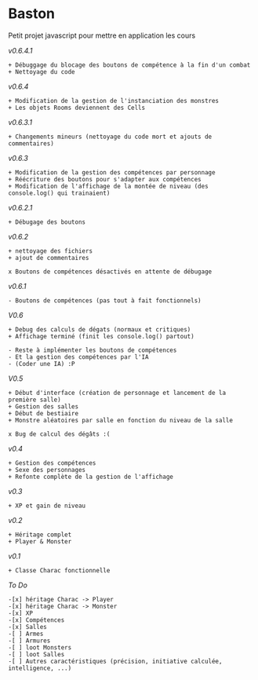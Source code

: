 # Baston
Petit projet javascript pour mettre en application les cours

_v0.6.4.1_

    + Débuggage du blocage des boutons de compétence à la fin d'un combat
    + Nettoyage du code

_v0.6.4_

    + Modification de la gestion de l'instanciation des monstres
    + Les objets Rooms deviennent des Cells

_v0.6.3.1_

    + Changements mineurs (nettoyage du code mort et ajouts de commentaires)

_v0.6.3_

    + Modification de la gestion des compétences par personnage
    + Réécriture des boutons pour s'adapter aux compétences
    + Modification de l'affichage de la montée de niveau (des console.log() qui trainaient)

_v0.6.2.1_

    + Débugage des boutons

_v0.6.2_

    + nettoyage des fichiers
    + ajout de commentaires

    x Boutons de compétences désactivés en attente de débugage

_v0.6.1_

    - Boutons de compétences (pas tout à fait fonctionnels)

_V0.6_

    + Debug des calculs de dégats (normaux et critiques)
    + Affichage terminé (finit les console.log() partout)

    - Reste à implémenter les boutons de compétences
    - Et la gestion des compétences par l'IA
    - (Coder une IA) :P

_V0.5_

    + Début d'interface (création de personnage et lancement de la première salle)
    + Gestion des salles
    + Début de bestiaire
    + Monstre aléatoires par salle en fonction du niveau de la salle

    x Bug de calcul des dégâts :(

_v0.4_

    + Gestion des compétences
    + Sexe des personnages
    + Refonte complète de la gestion de l'affichage

_v0.3_

    + XP et gain de niveau

_v0.2_

    + Héritage complet
    + Player & Monster

_v0.1_

    + Classe Charac fonctionnelle
    
_To Do_

    -[x] héritage Charac -> Player
    -[x] héritage Charac -> Monster
    -[x] XP
    -[x] Compétences
    -[x] Salles
    -[ ] Armes
    -[ ] Armures
    -[ ] loot Monsters
    -[ ] loot Salles
    -[ ] Autres caractéristiques (précision, initiative calculée, intelligence, ...)
